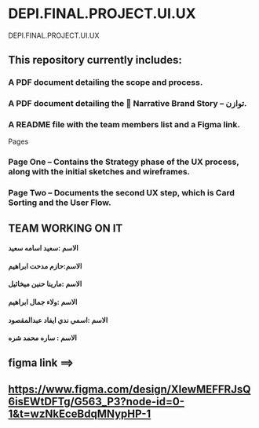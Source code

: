 # DEPI.FINAL.PROJECT.UI.UX
DEPI.FINAL.PROJECT.UI.UX

## This repository currently includes:

### A PDF document detailing the scope and process.
### A PDF document detailing the 🌿 Narrative Brand Story – توازن.
### A README file with the team members list and a Figma link.

Pages
### Page One – Contains the Strategy phase of the UX process, along with the initial sketches and wireframes.
### Page Two – Documents the second UX step, which is Card Sorting and the User Flow.

## TEAM WORKING ON IT 
#### الاسم :سعيد اسامه سعيد 
#### الاسم:حازم مدحت ابراهيم
#### الاسم :مارينا حنين ميخائيل 
#### الاسم :ولاء جمال ابراهيم 
#### الاسم :اسمي ندي ايفاد عبدالمقصود
#### الاسم : ساره محمد شره
## figma link ==> 
## https://www.figma.com/design/XIewMEFFRJsQ6isEWtDFTg/G563_P3?node-id=0-1&t=wzNkEceBdqMNypHP-1
